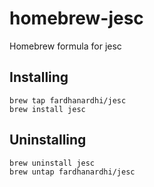 # homebrew-jesc

Homebrew formula for jesc

## Installing

```
brew tap fardhanardhi/jesc
brew install jesc
```

## Uninstalling

```
brew uninstall jesc
brew untap fardhanardhi/jesc
```
